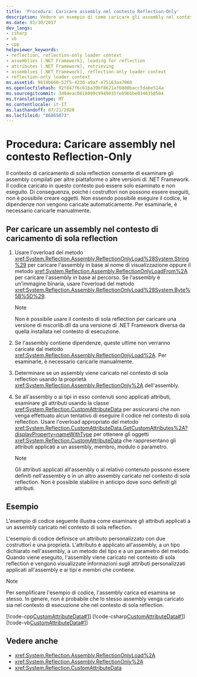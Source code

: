 ```yaml
---
title: 'Procedura: Caricare assembly nel contesto Reflection-Only'
description: Vedere un esempio di come caricare gli assembly nel contesto di sola reflection in .NET. Esaminare gli assembly compilati per altre piattaforme o versioni .NET.
ms.date: 03/30/2017
dev_langs:
- csharp
- vb
- cpp
helpviewer_keywords:
- reflection, reflection-only loader context
- assemblies [.NET Framework], loading for reflection
- attributes [.NET Framework], retrieving
- assemblies [.NET Framework], reflection-only loader context
- reflection-only loader context
ms.assetid: 9818b660-52f5-423d-a9af-e75163aa7068
ms.openlocfilehash: 92f847f6c61ba39bf8621af6080baccfdabe514a
ms.sourcegitcommit: 3d84eac0818099c9949035feb96bbe0346358504
ms.translationtype: MT
ms.contentlocale: it-IT
ms.lasthandoff: 07/21/2020
ms.locfileid: "86865073"
---
```

# <a name="how-to-load-assemblies-into-the-reflection-only-context"></a>Procedura: Caricare assembly nel contesto Reflection-Only

Il contesto di caricamento di sola reflection consente di esaminare gli assembly compilati per altre piattaforme o altre versioni di .NET Framework. Il codice caricato in questo contesto può essere solo esaminato e non eseguito. Di conseguenza, poiché i costruttori non possono essere eseguiti, non è possibile creare oggetti. Non essendo possibile eseguire il codice, le dipendenze non vengono caricate automaticamente. Per esaminarle, è necessario caricarle manualmente.

## <a name="to-load-an-assembly-into-the-reflection-only-load-context"></a>Per caricare un assembly nel contesto di caricamento di sola reflection

1. Usare l'overload del metodo <xref:System.Reflection.Assembly.ReflectionOnlyLoad%28System.String%29> per caricare l'assembly in base al nome di visualizzazione oppure il metodo <xref:System.Reflection.Assembly.ReflectionOnlyLoadFrom%2A> per caricare l'assembly in base al percorso. Se l'assembly è un'immagine binaria, usare l'overload del metodo <xref:System.Reflection.Assembly.ReflectionOnlyLoad%28System.Byte%5B%5D%29>.

    > [!NOTE]
    > Non è possibile usare il contesto di sola reflection per caricare una versione di mscorlib.dll da una versione di .NET Framework diversa da quella installata nel contesto di esecuzione.

2. Se l'assembly contiene dipendenze, queste ultime non verranno caricate dal metodo <xref:System.Reflection.Assembly.ReflectionOnlyLoad%2A>. Per esaminarle, è necessario caricarle manualmente.

3. Determinare se un assembly viene caricato nel contesto di sola reflection usando la proprietà <xref:System.Reflection.Assembly.ReflectionOnly%2A> dell'assembly.

4. Se all'assembly o ai tipi in esso contenuti sono applicati attributi, esaminare gli attributi usando la classe <xref:System.Reflection.CustomAttributeData> per assicurarsi che non venga effettuato alcun tentativo di eseguire il codice nel contesto di sola reflection. Usare l'overload appropriato del metodo <xref:System.Reflection.CustomAttributeData.GetCustomAttributes%2A?displayProperty=nameWithType> per ottenere gli oggetti <xref:System.Reflection.CustomAttributeData> che rappresentano gli attributi applicati a un assembly, membro, modulo o parametro.

    > [!NOTE]
    > Gli attributi applicati all'assembly o al relativo contenuto possono essere definiti nell'assembly o in un altro assembly caricato nel contesto di sola reflection. Non è possibile stabilire in anticipo dove sono definiti gli attributi.

## <a name="example"></a>Esempio

L'esempio di codice seguente illustra come esaminare gli attributi applicati a un assembly caricato nel contesto di sola reflection.

L'esempio di codice definisce un attributo personalizzato con due costruttori e una proprietà. L'attributo è applicato all'assembly, a un tipo dichiarato nell'assembly, a un metodo del tipo e a un parametro del metodo. Quando viene eseguito, l'assembly viene caricato nel contesto di sola reflection e vengono visualizzate informazioni sugli attributi personalizzati applicati all'assembly e ai tipi e membri che contiene.

> [!NOTE]
> Per semplificare l'esempio di codice, l'assembly carica ed esamina se stesso. In genere, non è probabile che lo stesso assembly venga caricato sia nel contesto di esecuzione che nel contesto di sola reflection.

[!code-cpp[CustomAttributeData#1](../../../samples/snippets/cpp/VS_Snippets_CLR/CustomAttributeData/CPP/source.cpp#1)]
[!code-csharp[CustomAttributeData#1](../../../samples/snippets/csharp/VS_Snippets_CLR/CustomAttributeData/CS/source.cs#1)]
[!code-vb[CustomAttributeData#1](../../../samples/snippets/visualbasic/VS_Snippets_CLR/CustomAttributeData/VB/source.vb#1)]

## <a name="see-also"></a>Vedere anche

- <xref:System.Reflection.Assembly.ReflectionOnlyLoad%2A>
- <xref:System.Reflection.Assembly.ReflectionOnly%2A>
- <xref:System.Reflection.CustomAttributeData>
